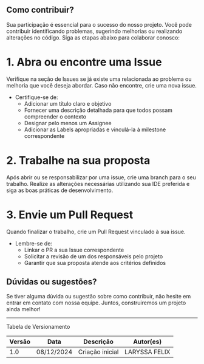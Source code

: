 ## Como contribuir?

Sua participação é essencial para o sucesso do nosso projeto. Você pode contribuir identificando problemas, sugerindo melhorias ou realizando alterações no código. Siga as etapas abaixo para colaborar conosco:

# **1. Abra ou encontre uma Issue**
Verifique na seção de Issues se já existe uma relacionada ao problema ou melhoria que você deseja abordar.
Caso não encontre, crie uma nova issue. 

- Certifique-se de:
    - Adicionar um título claro e objetivo
    - Fornecer uma descrição detalhada para que todos possam compreender o contexto
    - Designar pelo menos um Assignee
    - Adicionar as Labels apropriadas e vinculá-la à milestone correspondente

# **2. Trabalhe na sua proposta** 
Após abrir ou se responsabilizar por uma issue, crie uma branch para o seu trabalho.
Realize as alterações necessárias utilizando sua IDE preferida e siga as boas práticas de desenvolvimento.

# **3. Envie um Pull Request**
Quando finalizar o trabalho, crie um Pull Request vinculado à sua issue.

- Lembre-se de:
    - Linkar o PR a sua Issue correspondente
    - Solicitar a revisão de um dos responsáveis pelo projeto
    - Garantir que sua proposta atende aos critérios definidos

## Dúvidas ou sugestões?

Se tiver alguma dúvida ou sugestão sobre como contribuir, não hesite em entrar em contato com nossa equipe. Juntos, construiremos um projeto ainda melhor!

---

Tabela de Versionamento

| Versão | Data       | Descrição                                                     | Autor(es)        |
|--------|------------|---------------------------------------------------------------|------------------|
| 1.0    | 08/12/2024 | Criação inicial                       | LARYSSA FELIX |